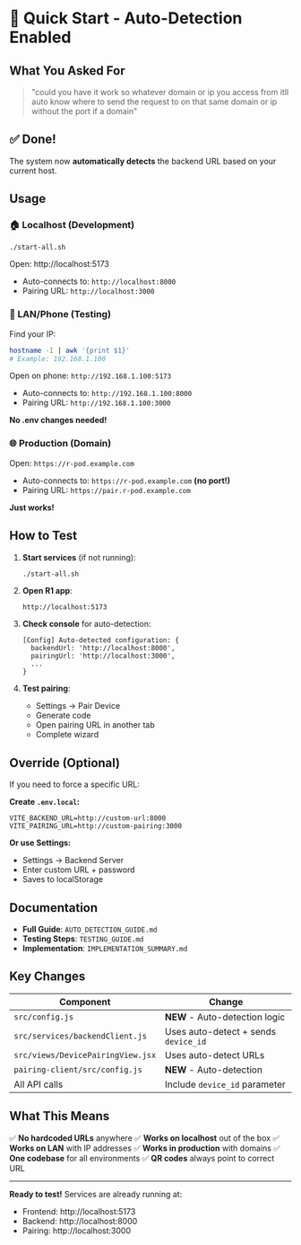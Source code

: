 # 🚀 Quick Start - Auto-Detection Enabled

## What You Asked For
> "could you have it work so whatever domain or ip you access from itll auto know where to send the request to on that same domain or ip without the port if a domain"

## ✅ Done!

The system now **automatically detects** the backend URL based on your current host.

## Usage

### 🏠 Localhost (Development)
```bash
./start-all.sh
```
Open: http://localhost:5173
- Auto-connects to: `http://localhost:8000`
- Pairing URL: `http://localhost:3000`

### 📱 LAN/Phone (Testing)
Find your IP:
```bash
hostname -I | awk '{print $1}'
# Example: 192.168.1.100
```

Open on phone: `http://192.168.1.100:5173`
- Auto-connects to: `http://192.168.1.100:8000`
- Pairing URL: `http://192.168.1.100:3000`

**No .env changes needed!**

### 🌐 Production (Domain)
Open: `https://r-pod.example.com`
- Auto-connects to: `https://r-pod.example.com` **(no port!)**
- Pairing URL: `https://pair.r-pod.example.com`

**Just works!**

## How to Test

1. **Start services** (if not running):
   ```bash
   ./start-all.sh
   ```

2. **Open R1 app**:
   ```
   http://localhost:5173
   ```

3. **Check console** for auto-detection:
   ```
   [Config] Auto-detected configuration: {
     backendUrl: 'http://localhost:8000',
     pairingUrl: 'http://localhost:3000',
     ...
   }
   ```

4. **Test pairing**:
   - Settings → Pair Device
   - Generate code
   - Open pairing URL in another tab
   - Complete wizard

## Override (Optional)

If you need to force a specific URL:

**Create `.env.local`:**
```env
VITE_BACKEND_URL=http://custom-url:8000
VITE_PAIRING_URL=http://custom-pairing:3000
```

**Or use Settings:**
- Settings → Backend Server
- Enter custom URL + password
- Saves to localStorage

## Documentation

- **Full Guide**: `AUTO_DETECTION_GUIDE.md`
- **Testing Steps**: `TESTING_GUIDE.md`
- **Implementation**: `IMPLEMENTATION_SUMMARY.md`

## Key Changes

| Component | Change |
|-----------|--------|
| `src/config.js` | **NEW** - Auto-detection logic |
| `src/services/backendClient.js` | Uses auto-detect + sends `device_id` |
| `src/views/DevicePairingView.jsx` | Uses auto-detect URLs |
| `pairing-client/src/config.js` | **NEW** - Auto-detection |
| All API calls | Include `device_id` parameter |

## What This Means

✅ **No hardcoded URLs** anywhere
✅ **Works on localhost** out of the box
✅ **Works on LAN** with IP addresses
✅ **Works in production** with domains
✅ **One codebase** for all environments
✅ **QR codes** always point to correct URL

---

**Ready to test!** Services are already running at:
- Frontend: http://localhost:5173
- Backend: http://localhost:8000  
- Pairing: http://localhost:3000
